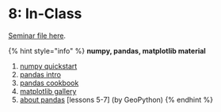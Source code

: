 # 8: In-Class

[Seminar file here](https://nbviewer.jupyter.org/github/ternikov/hse/blob/gh-pages/folder/Seminar8_IM.ipynb).

{% hint style="info" %}
**numpy, pandas, matplotlib material**

1. [numpy quickstart](https://numpy.org/devdocs/user/quickstart.html)
2. [pandas intro](https://pandas.pydata.org/pandas-docs/stable/user_guide/10min.html)
3. [pandas cookbook](https://pandas.pydata.org/pandas-docs/stable/getting_started/tutorials.html)
4. [matplotlib gallery](https://matplotlib.org/gallery.html)
5. [about pandas](https://geo-python.github.io/site/2019/lessons/L5/overview.html) \[lessons 5-7\] \(by GeoPython\)
{% endhint %}

